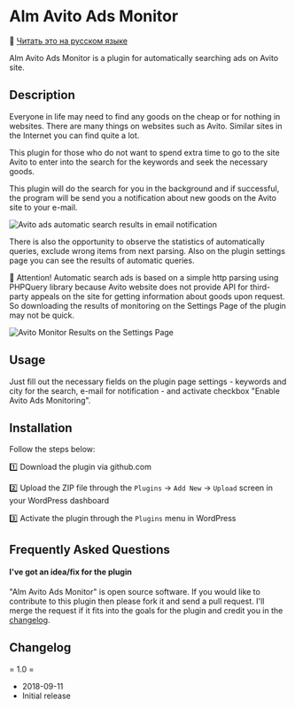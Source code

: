 # Alm Avito Ads Monitor

:page_facing_up: [Читать это на русском языке](https://github.com/almazka987/alm-avito-ads-monitor/blob/master/readme.ru.md)

Alm Avito Ads Monitor is a plugin for automatically searching ads on Avito site.

## Description

Everyone in life may need to find any goods on the cheap or for nothing in websites. There are many things on websites such as Avito. Similar sites in the Internet you can find quite a lot.

This plugin for those who do not want to spend extra time to go to the site Avito to enter into the search for the keywords and seek the necessary goods.

This plugin will do the search for you in the background and if successful, the program will be send you a notification about new goods on the Avito site to your e-mail.

![Avito ads automatic search results in email notification](https://frantic-coding.000webhostapp.com/wp-content/uploads/2018/09/screenshot2.jpg)

There is also the opportunity to observe the statistics of automatically queries, exclude wrong items from next parsing. Also on the plugin settings page you can see the results of automatic queries.

:triangular_flag_on_post: Attention! Automatic search ads is based on a simple http parsing using PHPQuery library because Avito website does not provide API for third-party appeals on the site for getting information about goods upon request.
So downloading the results of monitoring on the Settings Page of the plugin may not be quick.

![Avito Monitor Results on the Settings Page](https://frantic-coding.000webhostapp.com/wp-content/uploads/2018/09/screenshot1.jpg)

## Usage

Just fill out the necessary fields on the plugin page settings - keywords and city for the search, e-mail for notification - and activate checkbox "Enable Avito Ads Monitoring".

## Installation

Follow the steps below:

:one: Download the plugin via github.com

:two: Upload the ZIP file through the `Plugins` → `Add New` → `Upload` screen in your WordPress dashboard

:three: Activate the plugin through the `Plugins` menu in WordPress

## Frequently Asked Questions

#### I've got an idea/fix for the plugin

"Alm Avito Ads Monitor" is open source software. If you would like to contribute to this plugin then please fork it and send a pull request. I'll merge the request if it fits into the goals for the plugin and credit you in the [changelog](https://github.com/almazka987/alm-avito-ads-monitor/blob/master/changelog.txt).

## Changelog

= 1.0 =
* 2018-09-11
* Initial release


